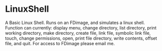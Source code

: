 LinuxShell
==========

A Basic Linux Shell. Runs on an FDimage, and simulates a linux shell. Function can currently: display menu, change directory, list directory, print working directory, make directory, create file, link file, symbolic link file, touch, change permissions, open, print file directory, write contents, offset file, and quit. For access to FDimage please email me.

